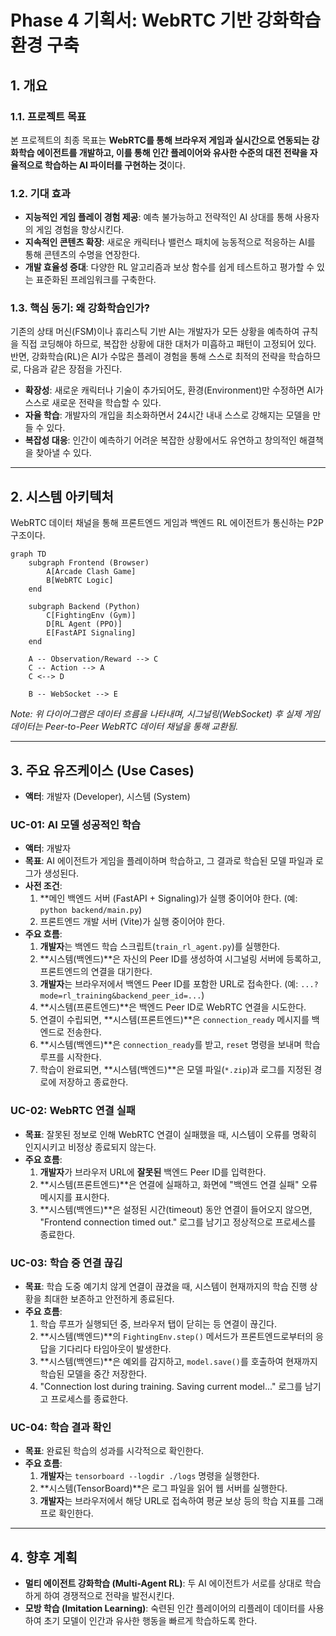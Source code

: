# Phase 4 기획서: WebRTC 기반 강화학습 환경 구축

## 1. 개요

### 1.1. 프로젝트 목표
본 프로젝트의 최종 목표는 **WebRTC를 통해 브라우저 게임과 실시간으로 연동되는 강화학습 에이전트를 개발하고, 이를 통해 인간 플레이어와 유사한 수준의 대전 전략을 자율적으로 학습하는 AI 파이터를 구현하는 것**이다.

### 1.2. 기대 효과
-   **지능적인 게임 플레이 경험 제공**: 예측 불가능하고 전략적인 AI 상대를 통해 사용자의 게임 경험을 향상시킨다.
-   **지속적인 콘텐츠 확장**: 새로운 캐릭터나 밸런스 패치에 능동적으로 적응하는 AI를 통해 콘텐츠의 수명을 연장한다.
-   **개발 효율성 증대**: 다양한 RL 알고리즘과 보상 함수를 쉽게 테스트하고 평가할 수 있는 표준화된 프레임워크를 구축한다.

### 1.3. 핵심 동기: 왜 강화학습인가?
기존의 상태 머신(FSM)이나 휴리스틱 기반 AI는 개발자가 모든 상황을 예측하여 규칙을 직접 코딩해야 하므로, 복잡한 상황에 대한 대처가 미흡하고 패턴이 고정되어 있다. 반면, 강화학습(RL)은 AI가 수많은 플레이 경험을 통해 스스로 최적의 전략을 학습하므로, 다음과 같은 장점을 가진다.

-   **확장성**: 새로운 캐릭터나 기술이 추가되어도, 환경(Environment)만 수정하면 AI가 스스로 새로운 전략을 학습할 수 있다.
-   **자율 학습**: 개발자의 개입을 최소화하면서 24시간 내내 스스로 강해지는 모델을 만들 수 있다.
-   **복잡성 대응**: 인간이 예측하기 어려운 복잡한 상황에서도 유연하고 창의적인 해결책을 찾아낼 수 있다.

---

## 2. 시스템 아키텍처

WebRTC 데이터 채널을 통해 프론트엔드 게임과 백엔드 RL 에이전트가 통신하는 P2P 구조이다.

```mermaid
graph TD
    subgraph Frontend (Browser)
        A[Arcade Clash Game]
        B[WebRTC Logic]
    end

    subgraph Backend (Python)
        C[FightingEnv (Gym)]
        D[RL Agent (PPO)]
        E[FastAPI Signaling]
    end

    A -- Observation/Reward --> C
    C -- Action --> A
    C <--> D

    B -- WebSocket --> E
```
*Note: 위 다이어그램은 데이터 흐름을 나타내며, 시그널링(WebSocket) 후 실제 게임 데이터는 Peer-to-Peer WebRTC 데이터 채널을 통해 교환됨.*

---

## 3. 주요 유즈케이스 (Use Cases)

-   **액터**: 개발자 (Developer), 시스템 (System)

### UC-01: AI 모델 성공적인 학습
-   **액터**: 개발자
-   **목표**: AI 에이전트가 게임을 플레이하며 학습하고, 그 결과로 학습된 모델 파일과 로그가 생성된다.
-   **사전 조건**:
    1.  **메인 백엔드 서버 (FastAPI + Signaling)가 실행 중이어야 한다. (예: `python backend/main.py`)
    2.  프론트엔드 개발 서버 (Vite)가 실행 중이어야 한다.
-   **주요 흐름**:
    1.  **개발자**는 백엔드 학습 스크립트(`train_rl_agent.py`)를 실행한다.
    2.  **시스템(백엔드)**은 자신의 Peer ID를 생성하여 시그널링 서버에 등록하고, 프론트엔드의 연결을 대기한다.
    3.  **개발자**는 브라우저에서 백엔드 Peer ID를 포함한 URL로 접속한다. (예: `...?mode=rl_training&backend_peer_id=...`)
    4.  **시스템(프론트엔드)**은 백엔드 Peer ID로 WebRTC 연결을 시도한다.
    5.  연결이 수립되면, **시스템(프론트엔드)**은 `connection_ready` 메시지를 백엔드로 전송한다.
    6.  **시스템(백엔드)**은 `connection_ready`를 받고, `reset` 명령을 보내며 학습 루프를 시작한다.
    7.  학습이 완료되면, **시스템(백엔드)**은 모델 파일(`*.zip`)과 로그를 지정된 경로에 저장하고 종료한다.

### UC-02: WebRTC 연결 실패
-   **목표**: 잘못된 정보로 인해 WebRTC 연결이 실패했을 때, 시스템이 오류를 명확히 인지시키고 비정상 종료되지 않는다.
-   **주요 흐름**:
    1.  **개발자**가 브라우저 URL에 **잘못된** 백엔드 Peer ID를 입력한다.
    2.  **시스템(프론트엔드)**은 연결에 실패하고, 화면에 "백엔드 연결 실패" 오류 메시지를 표시한다.
    3.  **시스템(백엔드)**은 설정된 시간(timeout) 동안 연결이 들어오지 않으면, "Frontend connection timed out." 로그를 남기고 정상적으로 프로세스를 종료한다.

### UC-03: 학습 중 연결 끊김
-   **목표**: 학습 도중 예기치 않게 연결이 끊겼을 때, 시스템이 현재까지의 학습 진행 상황을 최대한 보존하고 안전하게 종료된다.
-   **주요 흐름**:
    1.  학습 루프가 실행되던 중, 브라우저 탭이 닫히는 등 연결이 끊긴다.
    2.  **시스템(백엔드)**의 `FightingEnv.step()` 메서드가 프론트엔드로부터의 응답을 기다리다 타임아웃이 발생한다.
    3.  **시스템(백엔드)**은 예외를 감지하고, `model.save()`를 호출하여 현재까지 학습된 모델을 중간 저장한다.
    4.  "Connection lost during training. Saving current model..." 로그를 남기고 프로세스를 종료한다.

### UC-04: 학습 결과 확인
-   **목표**: 완료된 학습의 성과를 시각적으로 확인한다.
-   **주요 흐름**:
    1.  **개발자**는 `tensorboard --logdir ./logs` 명령을 실행한다.
    2.  **시스템(TensorBoard)**은 로그 파일을 읽어 웹 서버를 실행한다.
    3.  **개발자**는 브라우저에서 해당 URL로 접속하여 평균 보상 등의 학습 지표를 그래프로 확인한다.

---

## 4. 향후 계획

-   **멀티 에이전트 강화학습 (Multi-Agent RL)**: 두 AI 에이전트가 서로를 상대로 학습하게 하여 경쟁적으로 전략을 발전시킨다.
-   **모방 학습 (Imitation Learning)**: 숙련된 인간 플레이어의 리플레이 데이터를 사용하여 초기 모델이 인간과 유사한 행동을 빠르게 학습하도록 한다.
